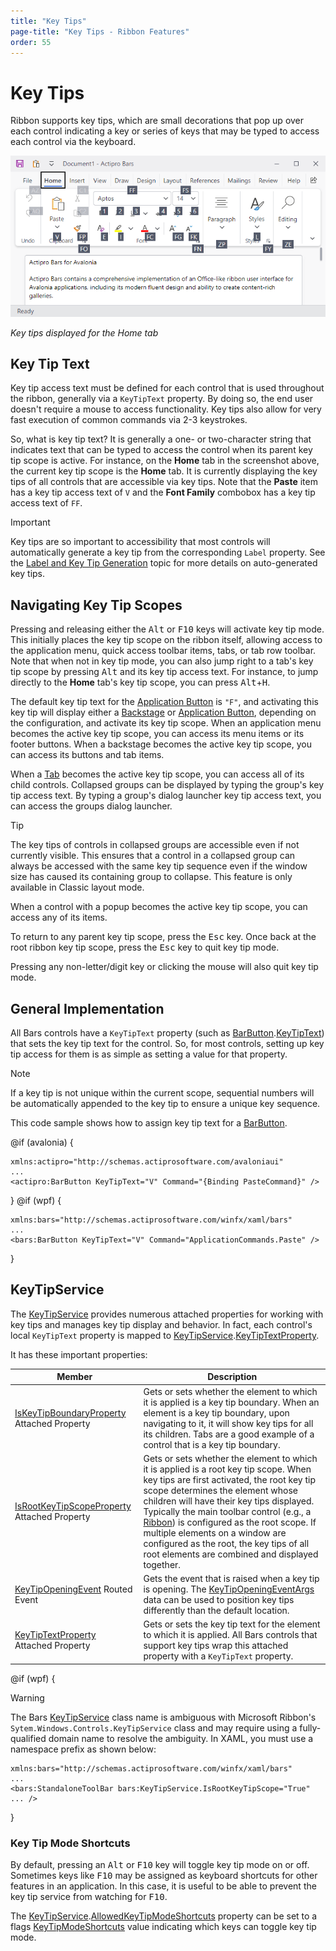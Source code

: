 ```yaml
---
title: "Key Tips"
page-title: "Key Tips - Ribbon Features"
order: 55
---
```

# Key Tips

Ribbon supports key tips, which are small decorations that pop up over each control indicating a key or series of keys that may be typed to access each control via the keyboard.

![Screenshot](../images/key-tips.png)

*Key tips displayed for the Home tab*

## Key Tip Text

Key tip access text must be defined for each control that is used throughout the ribbon, generally via a `KeyTipText` property.  By doing so, the end user doesn't require a mouse to access functionality.  Key tips also allow for very fast execution of common commands via 2-3 keystrokes.

So, what is key tip text?  It is generally a one- or two-character string that indicates text that can be typed to access the control when its parent key tip scope is active.  For instance, on the **Home** tab in the screenshot above, the current key tip scope is the **Home** tab.  It is currently displaying the key tips of all controls that are accessible via key tips.  Note that the **Paste** item has a key tip access text of `V` and the **Font Family** combobox has a key tip access text of `FF`.

> [!IMPORTANT]
> Key tips are so important to accessibility that most controls will automatically generate a key tip from the corresponding `Label` property.  See the [Label and Key Tip Generation](../controls/auto-generation.md) topic for more details on auto-generated key tips.

## Navigating Key Tip Scopes

Pressing and releasing either the <kbd>Alt</kbd> or <kbd>F10</kbd> keys will activate key tip mode.  This initially places the key tip scope on the ribbon itself, allowing access to the application menu, quick access toolbar items, tabs, or tab row toolbar.  Note that when not in key tip mode, you can also jump right to a tab's key tip scope by pressing <kbd>Alt</kbd> and its key tip access text.  For instance, to jump directly to the **Home** tab's key tip scope, you can press <kbd>Alt</kbd>+<kbd>H</kbd>.

The default key tip text for the [Application Button](application-button.md) is `"F"`, and activating this key tip will display either a [Backstage](backstage.md) or [Application Button](application-button.md), depending on the configuration, and activate its key tip scope.  When an application menu becomes the active key tip scope, you can access its menu items or its footer buttons. When a backstage becomes the active key tip scope, you can access its buttons and tab items.

When a [Tab](tabs-groups-controlgroups.md) becomes the active key tip scope, you can access all of its child controls.  Collapsed groups can be displayed by typing the group's key tip access text.  By typing a group's dialog launcher key tip access text, you can access the groups dialog launcher.

> [!TIP]
> The key tips of controls in collapsed groups are accessible even if not currently visible. This ensures that a control in a collapsed group can always be accessed with the same key tip sequence even if the window size has caused its containing group to collapse.  This feature is only available in Classic layout mode.

When a control with a popup becomes the active key tip scope, you can access any of its items.

To return to any parent key tip scope, press the <kbd>Esc</kbd> key.  Once back at the root ribbon key tip scope, press the <kbd>Esc</kbd> key to quit key tip mode.

Pressing any non-letter/digit key or clicking the mouse will also quit key tip mode.

## General Implementation

All Bars controls have a `KeyTipText` property (such as [BarButton](xref:@ActiproUIRoot.Controls.Bars.BarButton).[KeyTipText](xref:@ActiproUIRoot.Controls.Bars.BarButton.KeyTipText)) that sets the key tip text for the control.  So, for most controls, setting up key tip access for them is as simple as setting a value for that property.

> [!NOTE]
> If a key tip is not unique within the current scope, sequential numbers will be automatically appended to the key tip to ensure a unique key sequence.

This code sample shows how to assign key tip text for a [BarButton](xref:@ActiproUIRoot.Controls.Bars.BarButton).

@if (avalonia) {
```xaml
xmlns:actipro="http://schemas.actiprosoftware.com/avaloniaui"
...
<actipro:BarButton KeyTipText="V" Command="{Binding PasteCommand}" />
```
}
@if (wpf) {
```xaml
xmlns:bars="http://schemas.actiprosoftware.com/winfx/xaml/bars"
...
<bars:BarButton KeyTipText="V" Command="ApplicationCommands.Paste" />
```
}

## KeyTipService

The [KeyTipService](xref:@ActiproUIRoot.Controls.Bars.KeyTipService) provides numerous attached properties for working with key tips and manages key tip display and behavior. In fact, each control's local `KeyTipText` property is mapped to  [KeyTipService](xref:@ActiproUIRoot.Controls.Bars.KeyTipService).[KeyTipTextProperty](xref:@ActiproUIRoot.Controls.Bars.KeyTipService.KeyTipTextProperty).

It has these important properties:

| Member | Description |
|-----|-----|
| [IsKeyTipBoundaryProperty](xref:@ActiproUIRoot.Controls.Bars.KeyTipService.IsKeyTipBoundaryProperty) Attached Property | Gets or sets whether the element to which it is applied is a key tip boundary.  When an element is a key tip boundary, upon navigating to it, it will show key tips for all its children.  Tabs are a good example of a control that is a key tip boundary. |
| [IsRootKeyTipScopeProperty](xref:@ActiproUIRoot.Controls.Bars.KeyTipService.IsRootKeyTipScopeProperty) Attached Property | Gets or sets whether the element to which it is applied is a root key tip scope.  When key tips are first activated, the root key tip scope determines the element whose children will have their key tips displayed. Typically the main toolbar control (e.g., a [Ribbon](xref:@ActiproUIRoot.Controls.Bars.Ribbon)) is configured as the root scope. If multiple elements on a window are configured as the root, the key tips of all root elements are combined and displayed together. |
| [KeyTipOpeningEvent](xref:@ActiproUIRoot.Controls.Bars.KeyTipService.KeyTipOpeningEvent) Routed Event | Gets the event that is raised when a key tip is opening. The [KeyTipOpeningEventArgs](xref:@ActiproUIRoot.Controls.Bars.KeyTipOpeningEventArgs) data can be used to position key tips differently than the default location. |
| [KeyTipTextProperty](xref:@ActiproUIRoot.Controls.Bars.KeyTipService.KeyTipTextProperty) Attached Property | Gets or sets the key tip text for the element to which it is applied.  All Bars controls that support key tips wrap this attached property with a `KeyTipText` property. |

@if (wpf) {
> [!WARNING]
> The Bars [KeyTipService](xref:@ActiproUIRoot.Controls.Bars.KeyTipService) class name is ambiguous with Microsoft Ribbon's `Sytem.Windows.Controls.KeyTipService` class and may require using a fully-qualified domain name to resolve the ambiguity. In XAML, you must use a namespace prefix as shown below:
> ```xaml
> xmlns:bars="http://schemas.actiprosoftware.com/winfx/xaml/bars"
> ...
> <bars:StandaloneToolBar bars:KeyTipService.IsRootKeyTipScope="True" ... />
> ```
}

### Key Tip Mode Shortcuts

By default, pressing an <kbd>Alt</kbd> or <kbd>F10</kbd> key will toggle key tip mode on or off.  Sometimes keys like <kbd>F10</kbd> may be assigned as keyboard shortcuts for other features in an application.  In this case, it is useful to be able to prevent the key tip service from watching for <kbd>F10</kbd>.

The [KeyTipService](xref:@ActiproUIRoot.Controls.Bars.KeyTipService).[AllowedKeyTipModeShortcuts](xref:@ActiproUIRoot.Controls.Bars.KeyTipService.AllowedKeyTipModeShortcuts) property can be set to a flags [KeyTipModeShortcuts](xref:@ActiproUIRoot.Controls.Bars.KeyTipModeShortcuts) value indicating which keys can toggle key tip mode.
